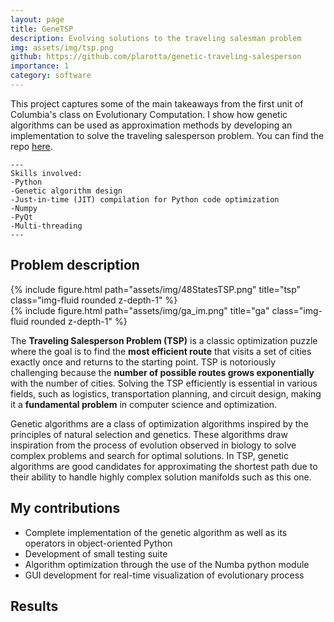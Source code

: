 ```yaml
---
layout: page
title: GeneTSP
description: Evolving solutions to the traveling salesman problem
img: assets/img/tsp.png
github: https://github.com/plarotta/genetic-traveling-salesperson
importance: 1
category: software
---
```


This project captures some of the main takeaways from the first unit of Columbia's class on Evolutionary Computation. I show how genetic algorithms can be used as approximation methods by developing an implementation to solve the traveling salesperson problem. You can find the repo [here](https://github.com/plarotta/genetic-traveling-salesperson).

    ---
    Skills involved:
    -Python
    -Genetic algorithm design
    -Just-in-time (JIT) compilation for Python code optimization
    -Numpy
    -PyQt
    -Multi-threading
    ---

## Problem description

<div class="row">
    <div class="col-sm">
        {% include figure.html path="assets/img/48StatesTSP.png" title="tsp" class="img-fluid rounded z-depth-1" %}
        </div>
        <div class="col-sm">
        {% include figure.html path="assets/img/ga_im.png" title="ga" class="img-fluid rounded z-depth-1" %}
    </div>
</div>

The **Traveling Salesperson Problem (TSP)** is a classic optimization puzzle where the goal is to find the **most efficient route** that visits a set of cities exactly once and returns to the starting point. TSP is notoriously challenging because the **number of possible routes grows exponentially** with the number of cities. Solving the TSP efficiently is essential in various fields, such as logistics, transportation planning, and circuit design, making it a **fundamental problem** in computer science and optimization. 

Genetic algorithms are a class of optimization algorithms inspired by the principles of natural selection and genetics. These algorithms draw inspiration from the process of evolution observed in biology to solve complex problems and search for optimal solutions. In TSP, genetic algorithms are good candidates for approximating the shortest path due to their ability to handle highly complex solution manifolds such as this one. 

## My contributions
- Complete implementation of the genetic algorithm as well as its operators in object-oriented Python
- Development of small testing suite 
- Algorithm optimization through the use of the Numba python module
- GUI development for real-time visualization of evolutionary process

## Results



